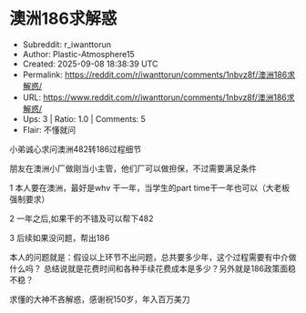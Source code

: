 # 澳洲186求解惑

- Subreddit: r_iwanttorun
- Author: Plastic-Atmosphere15
- Created: 2025-09-08 18:38:39 UTC
- Permalink: https://reddit.com/r/iwanttorun/comments/1nbvz8f/澳洲186求解惑/
- URL: https://www.reddit.com/r/iwanttorun/comments/1nbvz8f/澳洲186求解惑/
- Ups: 3 | Ratio: 1.0 | Comments: 5
- Flair: 不懂就问


小弟诚心求问澳洲482转186过程细节

朋友在澳洲小厂做刚当小主管，他们厂可以做担保，不过需要满足条件

1 本人要在澳洲，最好是whv 干一年，当学生的part
time干一年也可以（大老板强制要求）

2 一年之后,如果干的不错及可以帮下482

3 后续如果没问题，帮出186

本人的问题就是：假设以上环节不出问题，总共要多少年，这个过程需要有中介做什么吗？
总结说就是花费时间和各种手续花费成本是多少？另外就是186政策面稳不稳？

求懂的大神不吝解惑，感谢祝150岁，年入百万美刀


